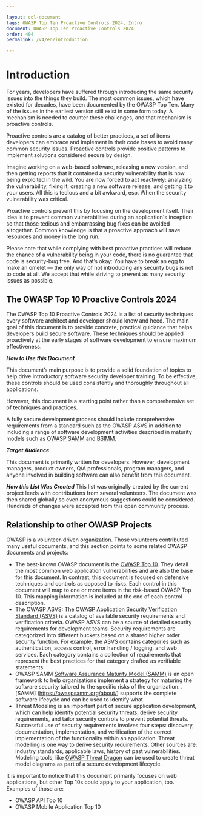 ```yaml
---

layout: col-document
tags: OWASP Top Ten Proactive Controls 2024, Intro
document: OWASP Top Ten Proactive Controls 2024
order: 404
permalink: /v4/en/introduction

---
```


# Introduction

For years, developers have suffered through introducing the same security issues into the things they build. The most common issues, which have existed for decades, have been documented by the OWASP Top Ten. Many of the issues in the earliest version still exist in some form today. A mechanism is needed to counter these challenges, and that mechanism is proactive controls.

Proactive controls are a catalog of better practices, a set of items developers can embrace and implement in their code bases to avoid many common security issues. Proactive controls provide positive patterns to implement solutions considered secure by design.

Imagine working on a web-based software, releasing a new version, and then getting reports that it contained a security vulnerability that is now being exploited in the wild. You are now forced to act reactively: analyzing the vulnerability, fixing it, creating a new software release, and getting it to your users. All this is tedious and a bit awkward, esp. When the security vulnerability was critical.

Proactive controls prevent this by focusing on the development itself. Their idea is to prevent common vulnerabilities during an application's inception so that those tedious and embarrassing bug fixes can be avoided altogether. Common knowledge is that a proactive approach will save resources and money in the long run.

Please note that while complying with best proactive practices will reduce the chance of a vulnerability being in your code, there is no guarantee that code is security-bug free. And that’s okay: You have to break an egg to make an omelet — the only way of not introducing any security bugs is not to code at all. We accept that while striving to prevent as many security issues as possible.

## The OWASP Top 10 Proactive Controls 2024

The OWASP Top 10 Proactive Controls 2024 is a list of security techniques every software architect and developer should know and heed. The main goal of this document is to provide concrete, practical guidance that helps developers build secure software. These techniques should be applied proactively at the early stages of software development to ensure maximum effectiveness.

***How to Use this Document***

This document’s main purpose is to provide a solid foundation of topics to help drive introductory software security developer training. To be effective, these controls should be used consistently and thoroughly throughout all applications.

However, this document is a starting point rather than a comprehensive set of techniques and practices.

A fully secure development process should include comprehensive requirements from a standard such as the OWASP ASVS in addition to including a range of software development activities described in maturity models such as [OWASP SAMM](https://www.owasp.org/index.php/OWASP_SAMM_Project) and [BSIMM](https://www.bsimm.com/).

***Target Audience***

This document is primarily written for developers. However, development managers, product owners, Q/A professionals, program managers, and anyone involved in building software can also benefit from this document. 

***How this List Was Created***
This list was originally created by the current project leads with contributions from several volunteers. The document was then shared globally so even anonymous suggestions could be considered. Hundreds of changes were accepted from this open community process.

## Relationship to other OWASP Projects
OWASP is a volunteer-driven organization. Those volunteers contributed many useful documents, and this section points to some related OWASP documents and projects:

- The best-known OWASP document is the [OWASP Top 10](https://owasp.org/Top10/). They detail the most common web application vulnerabilities and are also the base for this document. In contrast, this document is focused on defensive techniques and controls as opposed to risks. Each control in this document will map to one or more items in the risk-based OWASP Top 10. This mapping information is included at the end of each control description.
- The OWASP ASVS: [The OWASP Application Security Verification Standard (ASVS)](https://owasp.org/www-project-application-security-verification-standard/) is a catalog of available security requirements and verification criteria. OWASP ASVS can be a source of detailed security requirements for development teams. Security requirements are categorized into different buckets based on a shared higher order security function. For example, the ASVS contains categories such as authentication, access control, error handling / logging, and web services. Each category contains a collection of requirements that represent the best practices for that category drafted as verifiable statements.
- OWASP SAMM [Software Assurance Maturity Model (SAMM)](https://www.opensamm.org/) is an open framework to help organizations implement a strategy for maturing the software security tailored to the specific risks of the organization. . [SAMM] (https://owaspsamm.org/about/) supports the complete software lifecycle and can be used to identify what
- Threat Modeling is an important part of secure application development, which can help identify potential security threats, derive security requirements, and tailor security controls to prevent potential threats. Successful use of security requirements involves four steps: discovery, documentation, implementation, and verification of the correct implementation of the functionality within an application. Threat modelling is one way to derive security requirements. Other sources are: industry standards, applicable laws, history of past vulnerabilities. Modeling tools, like [OWASP Threat Dragon](https://owasp.org/www-project-threat-dragon/) can be used to create threat model diagrams as part of a secure development lifecycle. 

It is important to notice that this document primarily focuses on web applications, but other Top 10s could apply to your application, too. Examples of those are:
- OWASP API Top 10
- OWASP Mobile Application Top 10

